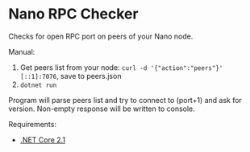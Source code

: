 Nano RPC Checker
==============

Checks for open RPC port on peers of your Nano node.

Manual:

1. Get peers list from your node: `curl -d '{"action":"peers"}' [::1]:7076`, save to peers.json
2. `dotnet run`

Program will parse peers list and try to connect to (port+1) and ask for version. Non-empty response will be written to console.


Requirements:

* [.NET Core 2.1](https://dot.net/)